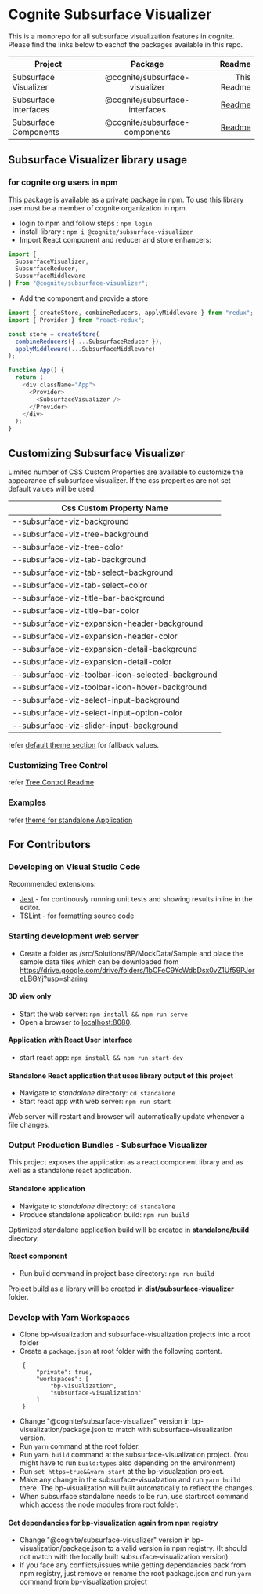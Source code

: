 # Cognite Subsurface Visualizer

This is a monorepo for all subsurface visualization features in cognite. Please find the links below to eachof the packages available in this repo.

| Project               |            Package             |                                                                                              Readme |
| --------------------- | :----------------------------: | --------------------------------------------------------------------------------------------------: |
| Subsurface Visualizer | @cognite/subsurface-visualizer |                                                                                         This Readme |
| Subsurface Interfaces | @cognite/subsurface-interfaces |  [Readme](https://github.com/cognitedata/subsurface-visualization/blob/master/src/Interface#readme) |
| Subsurface Components | @cognite/subsurface-components | [Readme](https://github.com/cognitedata/subsurface-visualization/blob/master/src/Components#readme) |

## Subsurface Visualizer library usage

### for cognite org users in npm

This package is available as a private package in [npm](https://www.npmjs.com/package/@cognite/subsurface-visualizer).
To use this library user must be a member of cognite organization in npm.

- login to npm and follow steps : `npm login`
- install library : `npm i @cognite/subsurface-visualizer`
- Import React component and reducer and store enhancers:

```javascript
import {
  SubsurfaceVisualizer,
  SubsurfaceReducer,
  SubsurfaceMiddleware
} from "@cognite/subsurface-visualizer";
```

- Add the component and provide a store

```javascript
import { createStore, combineReducers, applyMiddleware } from "redux";
import { Provider } from "react-redux";

const store = createStore(
  combineReducers({ ...SubsurfaceReducer }),
  applyMiddleware(...SubsurfaceMiddleware)
);

function App() {
  return (
    <div className="App">
      <Provider>
        <SubsurfaceVisualizer />
      </Provider>
    </div>
  );
}
```

## Customizing Subsurface Visualizer

Limited number of CSS Custom Properties are available to customize the appearance of subsurface visualizer.
If the css properties are not set default values will be used.

| Css Custom Property Name                          |
| ------------------------------------------------- |
| --subsurface-viz-background                       |
| --subsurface-viz-tree-background                  |
| --subsurface-viz-tree-color                       |
| --subsurface-viz-tab-background                   |
| --subsurface-viz-tab-select-background            |
| --subsurface-viz-tab-select-color                 |
| --subsurface-viz-title-bar-background             |
| --subsurface-viz-title-bar-color                  |
| --subsurface-viz-expansion-header-background      |
| --subsurface-viz-expansion-header-color           |
| --subsurface-viz-expansion-detail-background      |
| --subsurface-viz-expansion-detail-color           |
| --subsurface-viz-toolbar-icon-selected-background |
| --subsurface-viz-toolbar-icon-hover-background    |
| --subsurface-viz-select-input-background          |
| --subsurface-viz-select-input-option-color        |
| --subsurface-viz-slider-input-background          |

refer [default theme section](https://github.com/cognitedata/subsurface-visualization/blob/master/src/UserInterface/styles/scss/index.scss) for fallback values.

### Customizing Tree Control

refer [Tree Control Readme](https://github.com/cognitedata/subsurface-visualization/blob/master/src/Components#readme)

### Examples

refer [theme for standalone Application](https://github.com/cognitedata/subsurface-visualization/blob/master/src/UserInterface/styles/scss/theme.scss)

## For Contributors

### Developing on Visual Studio Code

Recommended extensions:

- [Jest](https://marketplace.visualstudio.com/items?itemName=Orta.vscode-jest) - for continously running unit tests and showing results inline in the editor.
- [TSLint](https://marketplace.visualstudio.com/items?itemName=ms-vscode.vscode-typescript-tslint-plugin) - for formatting source code

### Starting development web server

- Create a folder as /src/Solutions/BP/MockData/Sample and place the sample data files which can be downloaded from https://drive.google.com/drive/folders/1bCFeC9YcWdbDsx0vZ1Uf59PJoreLBGYj?usp=sharing

#### 3D view only

- Start the web server: `npm install && npm run serve`
- Open a browser to [localhost:8080](http://localhost:8080).

#### Application with React User interface

- start react app: `npm install && npm run start-dev`

#### Standalone React application that uses library output of this project

- Navigate to _standalone_ directory: `cd standalone`
- Start react app with web server: `npm run start`

Web server will restart and browser will automatically update whenever a file changes.

### Output Production Bundles - Subsurface Visualizer

This project exposes the application as a react component library and as well as a standalone react application.

#### Standalone application

- Navigate to _standalone_ directory: `cd standalone`
- Produce standalone application build: `npm run build`

Optimized standalone application build will be created in **standalone/build** directory.

#### React component

- Run build command in project base directory: `npm run build`

Project build as a library will be created in **dist/subsurface-visualizer** folder.

### Develop with Yarn Workspaces

- Clone bp-visualization and subsurface-visualization projects into a root folder
- Create a `package.json` at root folder with the following content.
```
    {
        "private": true,
        "workspaces": [
            "bp-visualization",
            "subsurface-visualization"
        ]
    }
```

- Change "@cognite/subsurface-visualizer" version in bp-visualization/package.json to match with subsurface-visualization version.
- Run `yarn` command at the root folder.
- Run `yarn build` command at the subsurface-visualization project. (You might have to run `build:types` also depending on the environment)
- Run `set https=true&&yarn start` at the bp-visualzation project.
- Make any change in the subsurface-visualzation and run `yarn build` there. The bp-visualization will built automatically to reflect the changes.
- When subsurface standalone needs to be run, use start:root command which access the node modules from root folder.

#### Get dependancies for bp-visualization again from npm registry
- Change "@cognite/subsurface-visualizer" version in bp-visualization/package.json to a valid version in npm registry. (It should not match with the locally built subsurface-visualization version).
- If you face any conflicts/issues while getting dependancies back from npm registry, just remove or rename the root package.json and run `yarn` command from bp-visualization project

